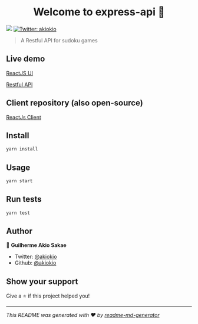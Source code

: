 <h1 align="center">Welcome to express-api 👋</h1>
<p>
  <img src="https://img.shields.io/badge/version-1.0.0-blue.svg?cacheSeconds=2592000" />
  <a href="https://twitter.com/akiokio">
    <img alt="Twitter: akiokio" src="https://img.shields.io/twitter/follow/akiokio.svg?style=social" target="_blank" />
  </a>
</p>

> A Restful API for sudoku games
> 

## Live demo
[ReactJS UI](https://sudoku.akio.dev/)

[Restful API](https://sudokuexpressapi.herokuapp.com/sudoku)

## Client repository (also open-source)

[ReactJs Client](https://github.com/akiokio/sudoku_express_client)


## Install

```sh
yarn install
```

## Usage

```sh
yarn start
```

## Run tests

```sh
yarn test
```

## Author

👤 **Guilherme Akio Sakae**

- Twitter: [@akiokio](https://twitter.com/akiokio)
- Github: [@akiokio](https://github.com/akiokio)

## Show your support

Give a ⭐️ if this project helped you!

---

_This README was generated with ❤️ by [readme-md-generator](https://github.com/kefranabg/readme-md-generator)_
